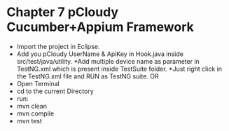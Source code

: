 # Chapter 7 pCloudy Cucumber+Appium Framework


* Import the project in Eclipse.
* Add you pCloudy UserName & ApiKey in Hook.java inside src/test/java/utility. 
*Add multiple device name as parameter in TestNG.xml which is present inside TestSuite folder.
*Just right click in the TestNG.xml file and RUN as TestNG suite.
OR
* Open Terminal
* cd to the current Directory
* run:
 * mvn clean
 * mvn compile
 * mvn test
